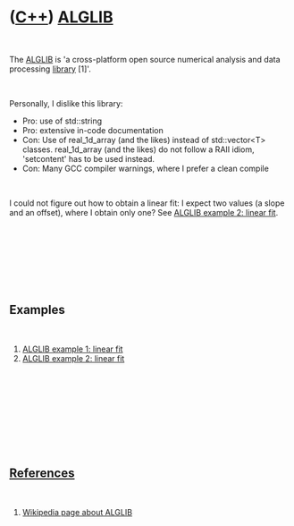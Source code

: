 



 

 

 

 

 

([C++](Cpp.md)) [ALGLIB](CppAlglib.md)
========================================

 

The [ALGLIB](CppAlglib.md) is 'a cross-platform open source numerical
analysis and data processing [library](CppLibrary.md) \[1\]'.

 

Personally, I dislike this library:

-   Pro: use of std::string
-   Pro: extensive in-code documentation
-   Con: Use of real\_1d\_array (and the likes) instead of
    std::vector&lt;T&gt; classes. real\_1d\_array (and the likes) do not
    follow a RAII idiom, 'setcontent' has to be used instead.
-   Con: Many GCC compiler warnings, where I prefer a clean compile

 

I could not figure out how to obtain a linear fit: I expect two values
(a slope and an offset), where I obtain only one? See [ALGLIB example 2:
linear fit](CppAlglibExample2).

 

 

 

 

Examples
--------

 

1.  [ALGLIB example 1: linear fit](CppAlglibExample1.md)
2.  [ALGLIB example 2: linear fit](CppAlglibExample2.md)

 

 

 

 

 

[References](CppReferences.md)
-------------------------------

 

1.  [Wikipedia page about ALGLIB](https://en.wikipedia.org/wiki/ALGLIB)

 

 

 

 

 





 



